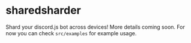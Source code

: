 # sharedsharder

Shard your discord.js bot across devices! More details coming soon. For now you can check `src/examples` for example usage.


